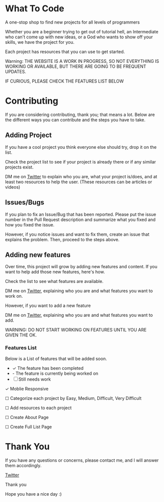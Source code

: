 # What To Code

A one-stop shop to find new projects for all levels of programmers

Whether you are a beginner trying to get out of tutorial hell, an Intermediate who can't come up with new ideas, or a God who wants to show off your skills, we have the project for you. 

Each project has resources that you can use to get started. 

Warning: THE WEBSITE IS A WORK IN PROGRESS, SO NOT EVERYTHING IS WORKING OR AVAILABLE, BUT THERE ARE GOING TO BE FREQUENT UPDATES.

IF CURIOUS, PLEASE CHECK THE FEATURES LIST BELOW 

# Contributing
If you are considering contributing, thank you; that means a lot. Below are the different ways you can contribute and the steps you have to take. 


## Adding Project
If you have a cool project you think everyone else should try, drop it on the list. 

Check the project list to see if your project is already there or if any similar projects exist.

DM me on [Twitter](https://twitter.com/Ja3Tech) to explain who you are, what your project is/does, and at least two resources to help the user. (These resources can be articles or videos)

## Issues/Bugs
If you plan to fix an Issue/Bug that has been reported. Please put the issue number in the Pull Request description and summarize what you fixed and how you fixed the issue.

However, if you notice issues and want to fix them, create an issue that explains the problem. Then, proceed to the steps above. 

## Adding new features 
Over time, this project will grow by adding new features and content. If you want to help add those new features, here's how. 

Check the list to see what features are available.

DM me on [Twitter](https://twitter.com/Ja3Tech), explaining who you are and what features you want to work on. 

However, if you want to add a new feature 

DM me on [Twitter](https://twitter.com/Ja3Tech), explaining who you are and what features you want to add.

WARNING: DO NOT START WORKING ON FEATURES UNTIL YOU ARE GIVEN THE OK. 

### Features List 
Below is a List of features that will be added soon. 

- &check; The feature has been completed
- *-* The feature is currently being worked on  
- &#9744; Still needs work 

&check; Moblie Responsive 

&#9744; Categorize each project by Easy, Medium, Difficult, Very Difficult

&#9744; Add resources to each project

&#9744; Create About Page

&#9744; Create Full List Page 

# Thank You 
If you have any questions or concerns, please contact me, and I will answer them accordingly.

[Twitter](https://twitter.com/Ja3Tech)

Thank you 

Hope you have a nice day :)


